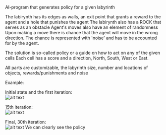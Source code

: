AI-program that generates policy for a given labyrinth

The labirynth has its edges as walls, an exit point that grants a reward to the agent and a hole that punishes the agent
The labirynth also has a ROCK that serves as an obstacle
Agent's moves also have an element of randomness
Upon making a move there is chance that the agent will move in the wrong direction. The chance is represented with 'noise' and has to be accounted for by the agent.

The solution is so-called policy or a guide on how to act on any of the given cells
Each cell has a score and a direction, North, South, West or East.

All parts are customizable, the labyrinth size, number and locations of objects, rewards/punishments and noise

Example:

Initial state and the first iteration:  
![alt text](https://github.com/LuckyKot/Markov_Decision_Process/blob/c3c97981dc83a7567388f26b3630f46e75a7b6fe/example1.png)

15th iteration:  
![alt text](https://github.com/LuckyKot/Markov_Decision_Process/blob/c3c97981dc83a7567388f26b3630f46e75a7b6fe/example2.png)

Final, 30th iteration:  
![alt text](https://github.com/LuckyKot/Markov_Decision_Process/blob/c3c97981dc83a7567388f26b3630f46e75a7b6fe/example3.png)
We can clearly see the policy
